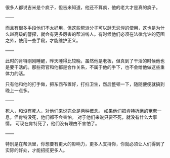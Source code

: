 很多人都说吉米是个疯子，但吉米知道，他还不算疯，他的老大才是真的疯子。

——

而且有很多手段他们不太好用，但这些帮派分子可以肆无忌惮的使用，这也是为什么越高级的警探，就会有更多厉害的帮派线人。有时候他们必须在法律允许的范围之外，使用一些手段，才能维护正义。

——

此时的肯特刚刚睡醒，昨天睡得比较晚，虽然他是老板，但真到了干活的时候他也是要干活的。那些荷官和他都是合作关系，不属于他的手下，也不会给他做这些重体力的活。

只有他和他的打手做，把东西布置好，打扫卫生，然后整顿一下，随随便便就搞到晚上一点多。

——

死人，和没有死人，对他们来说完全是两种概念。
如果他们把肯特折磨的奄奄一息，但肯特没死，他们都不会害怕。
对于他们来说只要不死，就没有什么大事情。
可现在肯特死了，他们没有理由不害怕了。

——

特别是在帮派里，你想要有更大的影响力，更多人支持你，你就必须让人们得到了实际的好处，才能招揽更多人。
